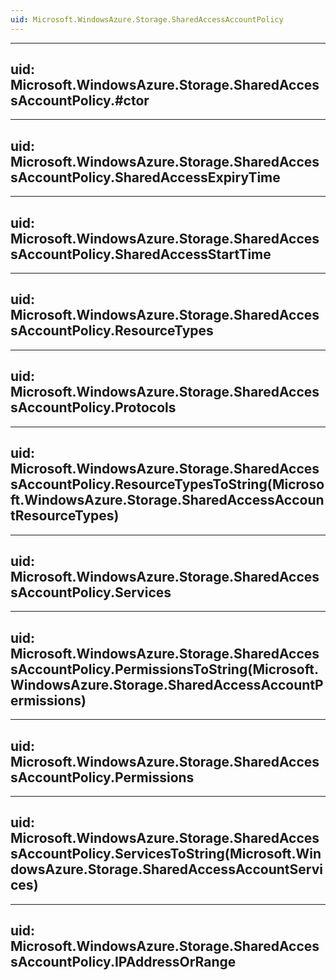```yaml
---
uid: Microsoft.WindowsAzure.Storage.SharedAccessAccountPolicy
---
```


---
uid: Microsoft.WindowsAzure.Storage.SharedAccessAccountPolicy.#ctor
---

---
uid: Microsoft.WindowsAzure.Storage.SharedAccessAccountPolicy.SharedAccessExpiryTime
---

---
uid: Microsoft.WindowsAzure.Storage.SharedAccessAccountPolicy.SharedAccessStartTime
---

---
uid: Microsoft.WindowsAzure.Storage.SharedAccessAccountPolicy.ResourceTypes
---

---
uid: Microsoft.WindowsAzure.Storage.SharedAccessAccountPolicy.Protocols
---

---
uid: Microsoft.WindowsAzure.Storage.SharedAccessAccountPolicy.ResourceTypesToString(Microsoft.WindowsAzure.Storage.SharedAccessAccountResourceTypes)
---

---
uid: Microsoft.WindowsAzure.Storage.SharedAccessAccountPolicy.Services
---

---
uid: Microsoft.WindowsAzure.Storage.SharedAccessAccountPolicy.PermissionsToString(Microsoft.WindowsAzure.Storage.SharedAccessAccountPermissions)
---

---
uid: Microsoft.WindowsAzure.Storage.SharedAccessAccountPolicy.Permissions
---

---
uid: Microsoft.WindowsAzure.Storage.SharedAccessAccountPolicy.ServicesToString(Microsoft.WindowsAzure.Storage.SharedAccessAccountServices)
---

---
uid: Microsoft.WindowsAzure.Storage.SharedAccessAccountPolicy.IPAddressOrRange
---
